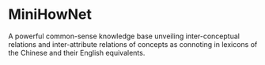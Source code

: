 # MiniHowNet
A powerful common-sense knowledge base unveiling inter-conceptual relations and inter-attribute relations of concepts as connoting in lexicons of the Chinese and their English equivalents. 
